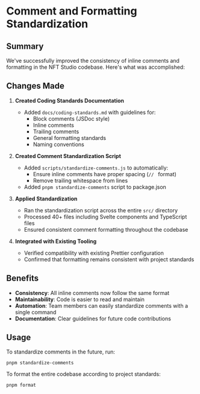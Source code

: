# Comment and Formatting Standardization

## Summary

We've successfully improved the consistency of inline comments and formatting in the NFT Studio codebase. Here's what was accomplished:

## Changes Made

1. **Created Coding Standards Documentation**
   - Added `docs/coding-standards.md` with guidelines for:
     - Block comments (JSDoc style)
     - Inline comments
     - Trailing comments
     - General formatting standards
     - Naming conventions

2. **Created Comment Standardization Script**
   - Added `scripts/standardize-comments.js` to automatically:
     - Ensure inline comments have proper spacing (`// ` format)
     - Remove trailing whitespace from lines
   - Added `pnpm standardize-comments` script to package.json

3. **Applied Standardization**
   - Ran the standardization script across the entire `src/` directory
   - Processed 40+ files including Svelte components and TypeScript files
   - Ensured consistent comment formatting throughout the codebase

4. **Integrated with Existing Tooling**
   - Verified compatibility with existing Prettier configuration
   - Confirmed that formatting remains consistent with project standards

## Benefits

- **Consistency**: All inline comments now follow the same format
- **Maintainability**: Code is easier to read and maintain
- **Automation**: Team members can easily standardize comments with a single command
- **Documentation**: Clear guidelines for future code contributions

## Usage

To standardize comments in the future, run:
```
pnpm standardize-comments
```

To format the entire codebase according to project standards:
```
pnpm format
```